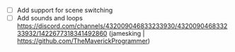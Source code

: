 - [ ] Add support for scene switching
- [ ] Add sounds and loops https://discord.com/channels/432009046833233930/432009046833233932/1422677318341492860 (jamesking | https://github.com/TheMaverickProgrammer)
